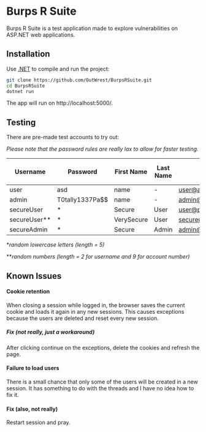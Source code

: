 # Burps R Suite

Burps R Suite is a test application made to explore vulnerabilities on ASP.NET web applications.

## Installation 

Use [.NET](https://dotnet.microsoft.com/download) to compile and run the project:

```bash
git clone https://github.com/OutWrest/BurpsRSuite.git
cd BurpsRSuite
dotnet run
```

The app will run on http://localhost:5000/.

## Testing

There are pre-made test accounts to try out:

*Please note that the password rules are really lax to allow for faster testing.*

| Username     | Password        | First Name | Last Name | Email                     | Account Number | Answer 1 (Challenge Question) | Answer 2 (Challenge Question) | Has Two Factor |
|--------------|-----------------|------------|-----------|---------------------------|----------------|-------------------------------|-------------------------------|----------------|
| user         | asd             | name       | -         | user@aol.com              | 123            | a                             | a                             | false          |
| admin        | T0tally1337Pa$$ | name       | -         | admin@admin.com           | 1337           | a                             | a                             | false          |
| secureUser   | *               | Secure     | User      | user@protonmail.com       | **             | *                             | *                             | true           |
| secureUser** | *               | VerySecure | User      | secureuser@protonmail.com | **             | *                             | *                             | true           |
| secureAdmin  | *               | Secure     | Admin     | admin@protonmail.com      | **             | *                             | *                             | true           |

**random lowercase letters (length = 5)*

***random numbers (length = 2 for username and 9 for account number)*

## Known Issues

#### Cookie retention 

When closing a session while logged in, the browser saves the current cookie and loads it again in any new sessions. This causes exceptions because the users are deleted and reset every new session.

##### Fix (not really, just a workaround)

After clicking continue on the exceptions, delete the cookies and refresh the page. 

#### Failure to load users

There is a small chance that only some of the users will be created in a new session. It has something to do with the threads and I have no idea how to fix it.

#### Fix (also, not really)

Restart session and pray.
